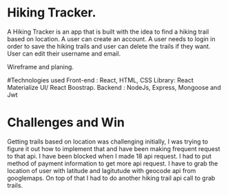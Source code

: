 # Hiking Tracker.
 A Hiking Tracker is an app that is built with the idea to find a hiking trail based on location. A user can create an account. A user needs to login in order to  save the hiking trails and user can delete the trails if they want. User can edit their username and email.
 
Wireframe and planing.


#Technologies used
Front-end : React, HTML, CSS
Library: React Materialize UI/ React Boostrap.
Backend : NodeJs, Express, Mongoose and Jwt


# Challenges and Win 
Getting trails based on location was challenging initially, I was trying to figure it out how to implement that and have been making frequent request to that api. I have been blocked when I made 18 api request. I had to put method of payment information to get more api request. I have to grab the location of user with latitude and lagitutude with geocode api from googlemaps. On top of that I had to do another hiking trail api call to grab trails.
